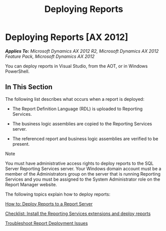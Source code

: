 ﻿---
title: Deploying Reports
TOCTitle: Deploying Reports
ms:assetid: 2011d94c-19b5-47c1-b76f-0f7b2d93b69a
ms:mtpsurl: https://technet.microsoft.com/en-us/library/Hh297077(v=AX.60)
ms:contentKeyID: 36287622
ms.date: 11/07/2012
mtps_version: v=AX.60
---

# Deploying Reports [AX 2012]


_**Applies To:** Microsoft Dynamics AX 2012 R2, Microsoft Dynamics AX 2012 Feature Pack, Microsoft Dynamics AX 2012_

You can deploy reports in Visual Studio, from the AOT, or in Windows PowerShell.

## In This Section

The following list describes what occurs when a report is deployed:

  - The Report Definition Language (RDL) is uploaded to Reporting Services.

  - The business logic assemblies are copied to the Reporting Services server.

  - The referenced report and business logic assemblies are verified to be present.


> [!NOTE]
> <P>You must have administrative access rights to deploy reports to the SQL Server Reporting Services server. Your Windows domain account must be a member of the Administrators group on the server that is running Reporting Services and you must be assigned to the System Administrator role on the Report Manager website.</P>



The following topics explain how to deploy reports:

[How to: Deploy Reports to a Report Server](how-to-deploy-reports-to-a-report-server.md)

[Checklist: Install the Reporting Services extensions and deploy reports](checklist-install-the-reporting-services-extensions-and-deploy-reports.md)

[Troubleshoot Report Deployment Issues](troubleshoot-report-deployment-issues.md)

